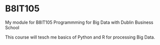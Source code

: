 # B8IT105
My module for B8IT105 Programmming for Big Data with Dublin Business School

This course will tesch me basics of Python and R for processing Big Data. 
